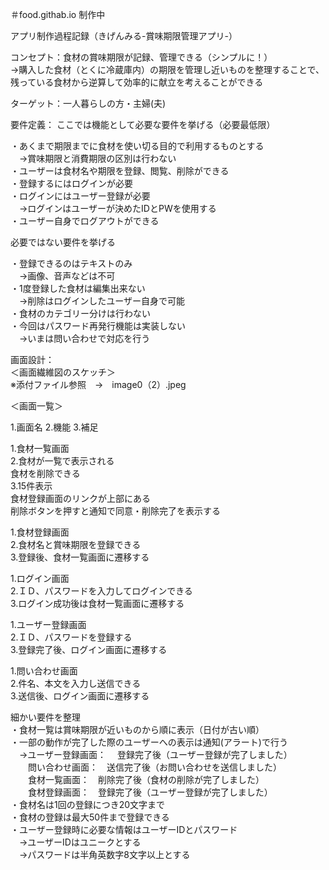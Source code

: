 ＃food.githab.io 制作中

アプリ制作過程記録（きげんみる-賞味期限管理アプリ-）

コンセプト：食材の賞味期限が記録、管理できる（シンプルに！）<br>
→購入した食材（とくに冷蔵庫内）の期限を管理し近いものを整理することで、残っている食材から逆算して効率的に献立を考えることができる

ターゲット：一人暮らしの方・主婦(夫)

要件定義：
ここでは機能として必要な要件を挙げる（必要最低限）

・あくまで期限までに食材を使い切る目的で利用するものとする<br>
　→賞味期限と消費期限の区別は行わない<br>
・ユーザーは食材名や期限を登録、閲覧、削除ができる<br>
・登録するにはログインが必要<br>
・ログインにはユーザー登録が必要<br>
　→ログインはユーザーが決めたIDとPWを使用する<br>
・ユーザー自身でログアウトができる<br>

必要ではない要件を挙げる

・登録できるのはテキストのみ<br>
　→画像、音声などは不可<br>
・1度登録した食材は編集出来ない<br>
　→削除はログインしたユーザー自身で可能<br>
・食材のカテゴリー分けは行わない<br>
・今回はパスワード再発行機能は実装しない<br>
　→いまは問い合わせで対応を行う<br>


画面設計：<br>
＜画面繊維図のスケッチ＞<br>
※添付ファイル参照　→　image0（2）.jpeg


＜画面一覧＞

1.画面名
2.機能
3.補足<br>

1.食材一覧画面<br>
2.食材が一覧で表示される<br>
  食材を削除できる<br>
3.15件表示<br>
  食材登録画面のリンクが上部にある<br>
  削除ボタンを押すと通知で同意・削除完了を表示する<br>

1.食材登録画面<br>
2.食材名と賞味期限を登録できる<br>
3.登録後、食材一覧画面に遷移する<br>

1.ログイン画面<br>
2.ＩＤ、パスワードを入力してログインできる<br>
3.ログイン成功後は食材一覧画面に遷移する<br>

1.ユーザー登録画面<br>
2.ＩＤ、パスワードを登録する<br>
3.登録完了後、ログイン画面に遷移する<br>

1.問い合わせ画面<br>
2.件名、本文を入力し送信できる<br>
3.送信後、ログイン画面に遷移する<br>


細かい要件を整理<br>
・食材一覧は賞味期限が近いものから順に表示（日付が古い順）<br>
・一部の動作が完了した際のユーザーへの表示は通知(アラート)で行う<br>
　→ユーザー登録画面：　 登録完了後（ユーザー登録が完了しました）<br>
　　問い合わせ画面：　送信完了後（お問い合わせを送信しました）<br>
　　食材一覧画面：　削除完了後（食材の削除が完了しました）<br>
　　食材登録画面：　登録完了後（ユーザー登録が完了しました）<br>
・食材名は1回の登録につき20文字まで<br>
・食材の登録は最大50件まで登録できる<br>
・ユーザー登録時に必要な情報はユーザーIDとパスワード<br>
　→ユーザーIDはユニークとする<br>
　→パスワードは半角英数字8文字以上とする






